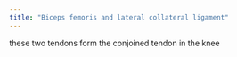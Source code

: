 ```yaml
---
title: "Biceps femoris and lateral collateral ligament"
---
```

these two tendons form the conjoined tendon in the knee

